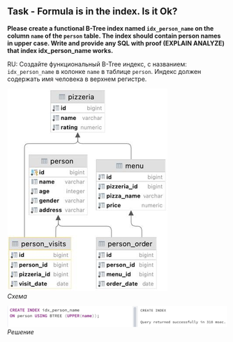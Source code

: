 ## Task - Formula is in the index. Is it Ok?

**Please create a functional B-Tree index  named `idx_person_name` on the column `name` of the `person` table. The index should contain person names in upper case.
Write and provide any SQL with proof (EXPLAIN ANALYZE) that index idx_person_name works.**

RU: Cоздайте функциональный B-Tree индекс, с названием: `idx_person_name` в колонке `name` в таблице `person`. Индекс должен содержать имя человека в верхнем регистре.

![Screenshot](../screenshots/scheme.jpg "Схема")\
*Схема*

![Screenshot](../screenshots/ex02.jpg "Решение")\
*Решение*